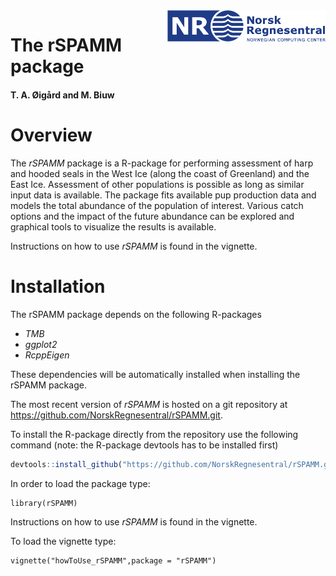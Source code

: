 <img src="vignettes/figures/NR-logo_utvidet_r32g60b136_small.png" align="right" height="50px"/>

# The rSPAMM package

#### T. A. Øigård and M. Biuw

# Overview
The *rSPAMM* package is a R-package for performing assessment of harp and hooded seals in the West Ice (along the coast of Greenland) and the East Ice. Assessment of other populations is possible as long as similar input data is available. The package fits available pup production data and models the total abundance of the population of interest. Various catch options and the impact of the future abundance can be explored and graphical tools to visualize the results is available. 


Instructions on how to use *rSPAMM* is found in the vignette.


# Installation

The rSPAMM package depends on the following R-packages

  - *TMB*
  - *ggplot2*
  - *RcppEigen*
  
These dependencies will be automatically installed when installing the rSPAMM package.

The most recent version of *rSPAMM* is hosted on a git repository at
<https://github.com/NorskRegnesentral/rSPAMM.git>.


To install the R-package directly from the repository use the following command (note: the R-package devtools has to be installed first)
``` r
devtools::install_github("https://github.com/NorskRegnesentral/rSPAMM.git")
``` 

In order to load the package type:
```{r}
library(rSPAMM)
```

Instructions on how to use *rSPAMM* is found in the vignette.

To load the vignette type:
```{r}
vignette("howToUse_rSPAMM",package = "rSPAMM")
```
